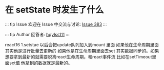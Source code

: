 # 在 setState 时发生了什么



::: tip Issue 
 欢迎在 Issue 中交流与讨论: [Issue 383](https://github.com/shfshanyue/Daily-Question/issues/383) 
:::

::: tip Author 
回答者: [hqylss111](https://github.com/hqylss111) 
:::

react16
1.setstae 以后会把update队列加入到mount 里面 如果他在生命周期里面 其实他是进行批量去更新的 如果他是在生命周期里面去set 其实数据同步的。如果想要拿到最新的就需要脱离react生命周期，和react事件流 比如在setTimeout里面set值 他拿到的数据就是最新的。
